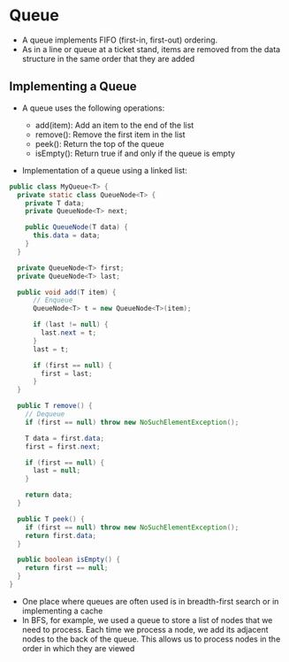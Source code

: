# Queue
* A queue implements FIFO (first-in, first-out) ordering.
* As in a line or queue at a ticket stand, items are removed from the data
structure in the same order that they are added

## Implementing a Queue
* A queue uses the following operations:
  * add(item): Add an item to the end of the list
  * remove(): Remove the first item in the list
  * peek(): Return the top of the queue
  * isEmpty(): Return true if and only if the queue is empty

* Implementation of a queue using a linked list:

```java
public class MyQueue<T> {
  private static class QueueNode<T> {
    private T data;
    private QueueNode<T> next;

    public QueueNode(T data) {
      this.data = data;
    }
  }

  private QueueNode<T> first;
  private QueueNode<T> last;

  public void add(T item) {
      // Enqueue
      QueueNode<T> t = new QueueNode<T>(item);

      if (last != null) {
        last.next = t;
      }
      last = t;

      if (first == null) {
        first = last;
      }
  }

  public T remove() {
    // Dequeue
    if (first == null) throw new NoSuchElementException();

    T data = first.data;
    first = first.next;

    if (first == null) {
      last = null;
    }

    return data;
  }

  public T peek() {
    if (first == null) throw new NoSuchElementException();
    return first.data;
  }

  public boolean isEmpty() {
    return first == null;
  }
}
```

* One place where queues are often used is in breadth-first search or in
implementing a cache
* In BFS, for example, we used a queue to store a list of nodes that we need to
process. Each time we process a node, we add its adjacent nodes to the back of
the queue. This allows us to process nodes in the order in which they are viewed
